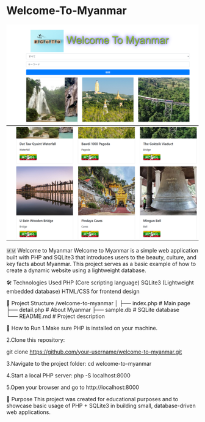 # Welcome-To-Myanmar
![image](https://github.com/Boelutt/Welcome-To-Myanmar/blob/master/welcomeToMyanmar.png)
![image](https://github.com/Boelutt/Welcome-To-Myanmar/blob/master/myanmar.png)

🇲🇲 Welcome to Myanmar
Welcome to Myanmar is a simple web application built with PHP and SQLite3 that introduces users to the beauty, culture, and key facts about Myanmar. This project serves as a basic example of how to create a dynamic website using a lightweight database.

🛠️ Technologies Used
PHP (Core scripting language)
SQLite3 (Lightweight embedded database)
HTML/CSS for frontend design

📂 Project Structure
/welcome-to-myanmar
│
├── index.php               # Main page
├── detail.php              # About Myanmar
├── sample.db               # SQLite database         
└── README.md               # Project description

🚀 How to Run
1.Make sure PHP is installed on your machine.

2.Clone this repository:

git clone https://github.com/your-username/welcome-to-myanmar.git

3.Navigate to the project folder:
cd welcome-to-myanmar

4.Start a local PHP server:
php -S localhost:8000

5.Open your browser and go to http://localhost:8000

📌 Purpose
This project was created for educational purposes and to showcase basic usage of PHP + SQLite3 in building small, database-driven web applications.



